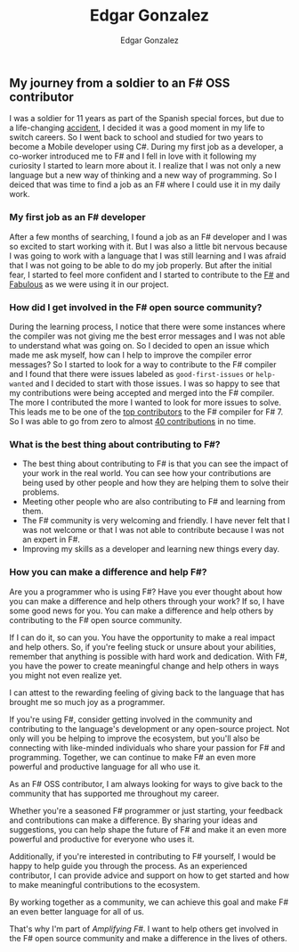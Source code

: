 ﻿---
id: edgar-gonzalez
title: Edgar Gonzalez
preview: I went from zero to hero in no time
author: Edgar Gonzalez
isDraft: true
profilePicture: "../images/authors/EdgarGonzalez.jpg"
---

## My journey from a soldier to an F# OSS contributor

I was a soldier for 11 years as part of the Spanish special forces, but due to a life-changing [accident](https://scielo.isciii.es/scielo.php?script=sci_arttext&pid=S1887-85712014000400006), I decided it was a good moment in my life to switch careers.
So I went back to school and studied for two years to become a Mobile developer using C#. During my first job as a developer, a co-worker introduced me to F# and I fell in love with it following my curiosity I started to learn more about it.
I realize that I was not only a new language but a new way of thinking and a new way of programming. So I deiced that was time to find a job as an F# where I could use it in my daily work.

### My first job as an F# developer

After a few months of searching, I found a job as an F# developer and I was so excited to start working with it. But I was also a little bit nervous because I was going to work with a language that I was still learning and I was afraid that I was not going to be able to do my job properly.
But after the initial fear, I started to feel more confident and I started to contribute to the [F#](https://github.com/dotnet/fsharp) and [Fabulous](https://github.com/fabulous-dev) as we were using it in our project.

### How did I get involved in the F# open source community?

During the learning process, I notice that there were some instances where the compiler was not giving me the best error messages and I was not able to understand what was going on. So I decided to open an issue which made me ask myself, how can I help to improve the compiler error messages? So I started to look for a way to contribute to the F# compiler and I found that there were issues
labeled as `good-first-issues` or `help-wanted` and I decided to start with those issues. I was so happy to see that my contributions were being accepted and merged into the F# compiler. The more I contributed the more I wanted to look for more issues to solve. This leads me to be one of the [top contributors](https://devblogs.microsoft.com/dotnet/announcing-fsharp-7/#edgar-gonzalez) to the F# compiler for F# 7.
So I was able to go from zero to almost [40 contributions](https://github.com/dotnet/fsharp/pulls?q=is%3Apr+is%3Aclosed+author%3Aedgarfgp) in no time.

### What is the best thing about contributing to F#?

- The best thing about contributing to F# is that you can see the impact of your work in the real world. You can see how your contributions are being used by other people and how they are helping them to solve their problems.
- Meeting other people who are also contributing to F# and learning from them.
- The F# community is very welcoming and friendly. I have never felt that I was not welcome or that I was not able to contribute because I was not an expert in F#.
- Improving my skills as a developer and learning new things every day.

### How you can make a difference and help F#?

Are you a programmer who is using F#? Have you ever thought about how you can make a difference and help others through your work? If so, I have some good news for you. You can make a difference and help others by contributing to the F# open source community.

If I can do it, so can you. You have the opportunity to make a real impact and help others. So, if you're feeling stuck or unsure about your abilities, remember that anything is possible with hard work and dedication. With F#, you have the power to create meaningful change and help others in ways you might not even realize yet.

I can attest to the rewarding feeling of giving back to the language that has brought me so much joy as a programmer.

If you're using F#, consider getting involved in the community and contributing to the language's development or any open-source project. Not only will you be helping to improve the ecosystem, but you'll also be connecting with like-minded individuals who share your passion for F# and programming. Together, we can continue to make F# an even more powerful and productive language for all who use it.

As an F# OSS contributor, I am always looking for ways to give back to the community that has supported me throughout my career.

Whether you're a seasoned F# programmer or just starting, your feedback and contributions can make a difference. By sharing your ideas and suggestions, you can help shape the future of F# and make it an even more powerful and productive for everyone who uses it.

Additionally, if you're interested in contributing to F# yourself, I would be happy to help guide you through the process. As an experienced contributor, I can provide advice and support on how to get started and how to make meaningful contributions to the ecosystem.

By working together as a community, we can achieve this goal and make F# an even better language for all of us.

That's why I'm part of _Amplifying F#_. I want to help others get involved in the F# open source community and make a difference in the lives of others.
